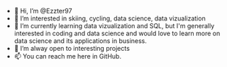 - 👋 Hi, I’m @Ezzter97
- 👀 I’m interested in skiing, cycling, data science, data vizualization
- 🌱 I’m currently learning data vizualization and SQL, but I'm generally interested in coding and data science and would love to learn more on data science and its applications in business.
- 💞️ I’m alway open to interesting projects
- 📫 You can reach me here in GitHub.

<!---
Ezzter97/Ezzter97 is a ✨ special ✨ repository because its `README.md` (this file) appears on your GitHub profile.
You can click the Preview link to take a look at your changes.
--->
